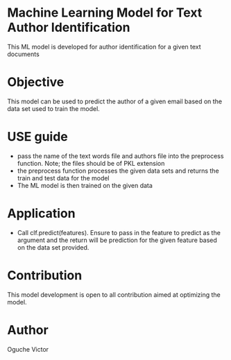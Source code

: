 # Machine Learning Model for Text Author Identification
This ML model is developed for author identification for a given text documents

# Objective
This model can be used to predict the author of a given email based on the data set used to train the model.

# USE guide
- pass the name of the text words file and authors file into the preprocess function. Note; the files should be of PKL extension 
- the preprocess function processes the given data sets and returns the train and test data for the model
- The ML model is then trained on the given data

# Application
- Call clf.predict(features). Ensure to pass in the feature to predict as the argument and the return will be prediction for the given feature based on the data set provided.

# Contribution 
This model development is open to all contribution aimed at optimizing the model.

# Author
Oguche Victor
